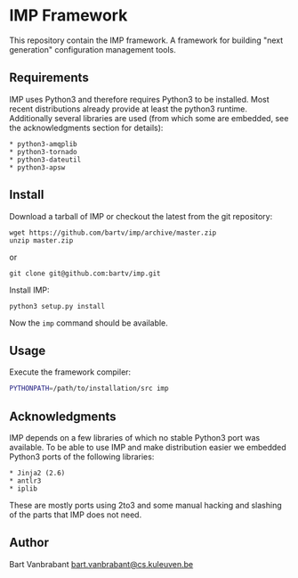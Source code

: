 # IMP Framework

This repository contain the IMP framework. A framework for building
"next generation" configuration management tools.

## Requirements

IMP uses Python3 and therefore requires Python3 to be installed. Most recent 
distributions already provide at least the python3 runtime. Additionally 
several libraries are used (from which some are embedded, see the 
acknowledgments section for details):
    
    * python3-amqplib
    * python3-tornado
    * python3-dateutil
    * python3-apsw

## Install

Download a tarball of IMP or checkout the latest from the git repository:

    wget https://github.com/bartv/imp/archive/master.zip
    unzip master.zip
    
or

    git clone git@github.com:bartv/imp.git
  
Install IMP:

    python3 setup.py install
    
Now the ``imp`` command should be available. 
    

## Usage

Execute the framework compiler:
```bash
PYTHONPATH=/path/to/installation/src imp
```

## Acknowledgments

IMP depends on a few libraries of which no stable Python3 port was available.
To be able to use IMP and make distribution easier we embedded Python3 ports
of the following libraries:

    * Jinja2 (2.6)
    * antlr3
    * iplib
    
These are mostly ports using 2to3 and some manual hacking and slashing of the 
parts that IMP does not need.

## Author

Bart Vanbrabant <bart.vanbrabant@cs.kuleuven.be>

